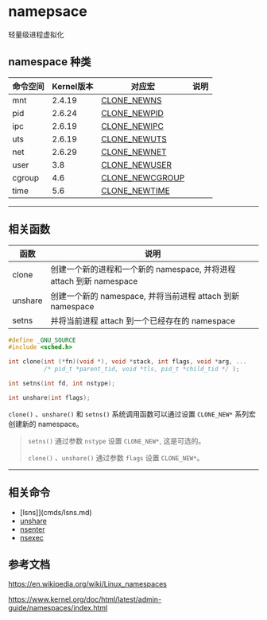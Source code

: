 # namepsace

轻量级进程虚拟化

## namespace 种类

| 命令空间 | Kernel版本 | 对应宏                                                                                           |说明       |
|----------|------------|------------------------------------------------------------------------------------------------- |-----------|
| mnt      | 2.4.19     | [CLONE_NEWNS](https://elixir.bootlin.com/linux/latest/source/include/uapi/linux/sched.h#L20)     |           |
| pid      | 2.6.24     | [CLONE_NEWPID](https://elixir.bootlin.com/linux/latest/source/include/uapi/linux/sched.h#L32)    |           |
| ipc      | 2.6.19     | [CLONE_NEWIPC](https://elixir.bootlin.com/linux/latest/source/include/uapi/linux/sched.h#L32)    |           |
| uts      | 2.6.19     | [CLONE_NEWUTS](https://elixir.bootlin.com/linux/latest/source/include/uapi/linux/sched.h#L29)    |           |
| net      | 2.6.29     | [CLONE_NEWNET](https://elixir.bootlin.com/linux/latest/source/include/uapi/linux/sched.h#L33)    |           |
| user     | 3.8        | [CLONE_NEWUSER](https://elixir.bootlin.com/linux/latest/source/include/uapi/linux/sched.h#L31)   |           |
| cgroup   | 4.6        | [CLONE_NEWCGROUP](https://elixir.bootlin.com/linux/latest/source/include/uapi/linux/sched.h#L28) |           |
| time     | 5.6        | [CLONE_NEWTIME](https://elixir.bootlin.com/linux/latest/source/include/uapi/linux/sched.h#L44)   |           |

----

## 相关函数

| 函数     | 说明                                                                 |
|----------|----------------------------------------------------------------------|
| clone    | 创建一个新的进程和一个新的 namespace, 并将进程 attach 到新 namespace |
| unshare  | 创建一个新的 namespace, 并将当前进程 attach 到新 namespace           |
| setns    | 并将当前进程 attach 到一个已经存在的 namespace                       |

```c
#define _GNU_SOURCE
#include <sched.h>

int clone(int (*fn)(void *), void *stack, int flags, void *arg, ...
          /* pid_t *parent_tid, void *tls, pid_t *child_tid */ );

int setns(int fd, int nstype);

int unshare(int flags);
```

`clone()` 、`unshare()` 和 `setns()` 系统调用函数可以通过设置 `CLONE_NEW*` 系列宏创建新的 namespace。

> `setns()` 通过参数 `nstype` 设置 `CLONE_NEW*`, 这是可选的。
>
> `clone()` 、`unshare()` 通过参数 `flags` 设置 `CLONE_NEW*`。

----

## 相关命令

- [lsns]](cmds/lsns.md)
- [unshare](cmds/unshare.md)
- [nsenter](cmds/nsenter.md)
- [nsexec](cmds/nsexec.md)

## 参考文档

https://en.wikipedia.org/wiki/Linux_namespaces

https://www.kernel.org/doc/html/latest/admin-guide/namespaces/index.html
